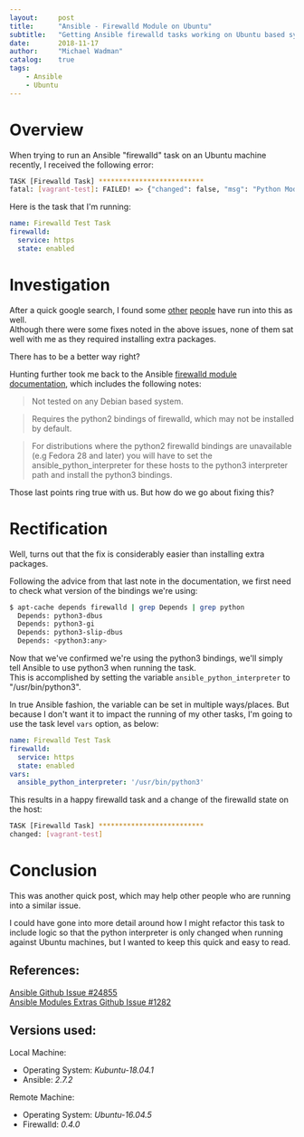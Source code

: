 ```yaml
---
layout:     post
title:      "Ansible - Firewalld Module on Ubuntu"
subtitle:   "Getting Ansible firewalld tasks working on Ubuntu based systems"
date:       2018-11-17
author:     "Michael Wadman"
catalog:    true
tags:
    - Ansible
    - Ubuntu
---
```


# Overview

When trying to run an Ansible "firewalld" task on an Ubuntu machine recently, I received the following error:

```bash
TASK [Firewalld Task] **************************
fatal: [vagrant-test]: FAILED! => {"changed": false, "msg": "Python Module not found: firewalld and its python module are required for this module, version 0.2.11 or newer required (0.3.9 or newer for offline operations)"}
```

Here is the task that I'm running:

```yaml
name: Firewalld Test Task
firewalld:
  service: https
  state: enabled
```


# Investigation

After a quick google search, I found some [other](https://github.com/ansible/ansible/issues/24855) [people](https://github.com/ansible/ansible-modules-extras/issues/1282) have run into this as well.  
Although there were some fixes noted in the above issues, none of them sat well with me as they required installing extra packages.

There has to be a better way right?

Hunting further took me back to the Ansible [firewalld module documentation](https://docs.ansible.com/ansible/2.7/modules/firewalld_module.html), which includes the following notes:

> Not tested on any Debian based system.

> Requires the python2 bindings of firewalld, which may not be installed by default.

> For distributions where the python2 firewalld bindings are unavailable (e.g Fedora 28 and later) you will have to set the ansible_python_interpreter for these hosts to the python3 interpreter path and install the python3 bindings.

Those last points ring true with us. But how do we go about fixing this?

# Rectification

Well, turns out that the fix is considerably easier than installing extra packages.

Following the advice from that last note in the documentation, we first need to check what version of the bindings we're using:

```bash
$ apt-cache depends firewalld | grep Depends | grep python
  Depends: python3-dbus
  Depends: python3-gi
  Depends: python3-slip-dbus
  Depends: <python3:any>
```

Now that we've confirmed we're using the python3 bindings, we'll simply tell Ansible to use python3 when running the task.  
This is accomplished by setting the variable `ansible_python_interpreter` to "/usr/bin/python3".

In true Ansible fashion, the variable can be set in multiple ways/places. But because I don't want it to impact the running of my other tasks, I'm going to use the task level `vars` option, as below:

```yaml
name: Firewalld Test Task
firewalld:
  service: https
  state: enabled
vars:
  ansible_python_interpreter: '/usr/bin/python3'
```

This results in a happy firewalld task and a change of the firewalld state on the host:

```bash
TASK [Firewalld Task] **************************
changed: [vagrant-test]
```

# Conclusion

This was another quick post, which may help other people who are running into a similar issue.  

I could have gone into more detail around how I might refactor this task to include logic so that the python interpreter is only changed when running against Ubuntu machines, but I wanted to keep this quick and easy to read.

## References:

[Ansible Github Issue #24855](https://github.com/ansible/ansible/issues/24855)  
[Ansible Modules Extras Github Issue #1282](https://github.com/ansible/ansible-modules-extras/issues/1282)

## Versions used:

Local Machine:
- Operating System: *Kubuntu-18.04.1*
- Ansible: *2.7.2*  

Remote Machine:
- Operating System: *Ubuntu-16.04.5*  
- Firewalld: *0.4.0*
